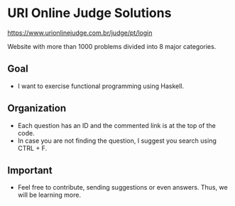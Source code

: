 # URI Online Judge Solutions

https://www.urionlinejudge.com.br/judge/pt/login

Website with more than 1000 problems divided into 8 major categories.

## Goal

- I want to exercise functional programming using Haskell.

## Organization

- Each question has an ID and the commented link is at the top of the code.
- In case you are not finding the question, I suggest you search using CTRL + F.

## Important

- Feel free to contribute, sending suggestions or even answers. Thus, we will be learning more.
